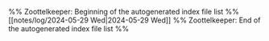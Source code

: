 %% Zoottelkeeper: Beginning of the autogenerated index file list  %%
 [[notes/log/2024-05-29 Wed|2024-05-29 Wed]]
%% Zoottelkeeper: End of the autogenerated index file list  %%
